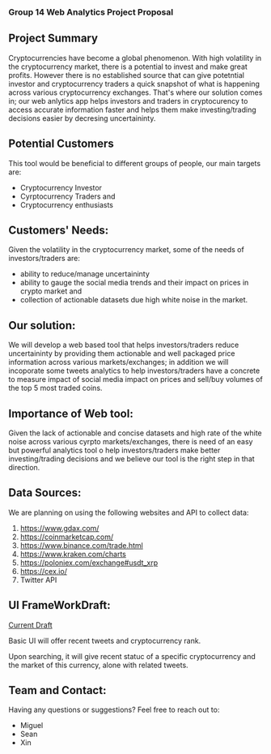 ### Group 14 Web Analytics Project Proposal

## Project Summary

Cryptocurrencies have become a global phenomenon. With high volatility in the cryptocurrency market, there is a potential to invest and make great profits. However there is no established source that can give potetntial investor and cryptocurrency traders a quick snapshot of what is happening across various cryptocurrency exchanges. That's where our solution comes in; our web anlytics app helps investors and traders in cryptocurency to access accurate information faster and helps them make investing/trading decisions easier by decresing uncertaininty.

## Potential Customers 

This tool would be beneficial to different groups of people, our main targets are:

- Cryptocurrency Investor
- Cyrptocurrency Traders and 
- Cryptocurrency enthusiasts

## Customers' Needs:

Given the volatility in the cryptocurrency market, some of the needs of investors/traders are:
- ability to reduce/manage uncertaininty 
- ability to gauge the social media trends and their impact on prices in crypto market and 
- collection of actionable datasets due high white noise in the market.

## Our solution:

We will develop a web based tool that helps investors/traders reduce uncertaininty by providing them actionable and well packaged price information across various markets/exchanges; in addition we will incoporate some tweets analytics to help investors/traders have a concrete to measure impact of social media impact on prices and sell/buy volumes of the top 5 most traded coins.

## Importance of Web tool:

Given the lack of actionable and concise datasets and high rate of the white noise across various cyrpto markets/exchanges, there is need of an easy but powerful analytics tool o help investors/traders make better investing/trading decisions and we believe our tool is the right step in that direction.

## Data Sources:

We are planning on using the following websites and API to collect data:
1. https://www.gdax.com/
2. https://coinmarketcap.com/
3. https://www.binance.com/trade.html
4. https://www.kraken.com/charts
5. https://poloniex.com/exchange#usdt_xrp
6. https://cex.io/
7. Twitter API

## UI FrameWorkDraft:
[Current Draft](https://github.com/95880-A3-SP18/web-analytics-group-14/blob/master/Group14_UIFrameWork/Python_UI_Draft.jpg)

Basic UI will offer recent tweets and cryptocurrency rank.

Upon searching, it will give recent statuc of a specific cryptocurrency and the market of this currency, alone with related tweets.

## Team  and  Contact:

Having any questions or suggestions? Feel free to reach out to:
- Miguel 
- Sean 
- Xin 
